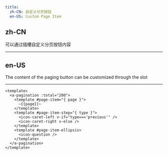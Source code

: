 ```yaml
title:
  zh-CN: 自定义分页按钮
  en-US: Custom Page Item
```

## zh-CN

可以通过插槽自定义分页按钮内容

---

## en-US

The content of the paging button can be customized through the slot

---

```vue
<template>
  <a-pagination :total="200">
    <template #page-item="{ page }">
      ~{{page}}~
    </template>
    <template #page-item-step="{ type }">
      <icon-caret-left v-if="type==='previous'" />
      <icon-caret-right v-else />
    </template>
    <template #page-item-ellipsis>
      <icon-question />
    </template>
  </a-pagination>
</template>
```
